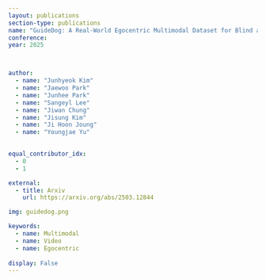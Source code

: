 ```yaml
---
layout: publications
section-type: publications
name: "GuideDog: A Real-World Egocentric Multimodal Dataset for Blind and Low-Vision Accessibility-Aware Guidance"
conference:  
year: 2025



author:
  - name: "Junhyeok Kim"
  - name: "Jaewoo Park"
  - name: "Junhee Park"
  - name: "Sangeyl Lee"
  - name: "Jiwan Chung"
  - name: "Jisung Kim"
  - name: "Ji Hoon Joung"
  - name: "Youngjae Yu"

  
equal_contributor_idx:
  - 0
  - 1

external:
  - title: Arxiv
    url: https://arxiv.org/abs/2503.12844

img: guidedog.png

keywords:
  - name: Multimodal
  - name: Video
  - name: Egocentric
  
display: False
---
```

